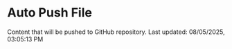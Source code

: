 # Auto Push File

Content that will be pushed to GitHub repository.
Last updated: 08/05/2025, 03:05:13 PM